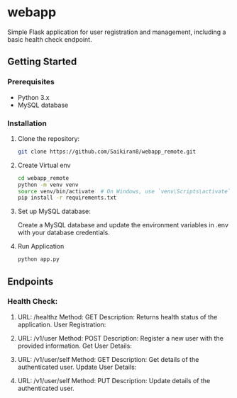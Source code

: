 # webapp
Simple Flask application for user registration and management, including a basic health check endpoint.
## Getting Started


### Prerequisites
- Python 3.x
- MySQL database
  
### Installation
1. Clone the repository:

   ```bash
   git clone https://github.com/Saikiran8/webapp_remote.git

2. Create Virtual env
    ```bash
    cd webapp_remote
    python -m venv venv
    source venv/bin/activate  # On Windows, use `venv\Scripts\activate`
    pip install -r requirements.txt

3. Set up MySQL database:
    
    Create a MySQL database and update the environment variables in .env with your database credentials.

4. Run Application

    ```bash
    python app.py


## Endpoints
### Health Check:

1. URL: /healthz
    Method: GET
    Description: Returns health status of the application.
    User Registration:

2. URL: /v1/user
    Method: POST
    Description: Register a new user with the provided information.
    Get User Details:

3. URL: /v1/user/self
    Method: GET
    Description: Get details of the authenticated user.
    Update User Details:

4. URL: /v1/user/self
    Method: PUT
    Description: Update details of the authenticated user.
    
